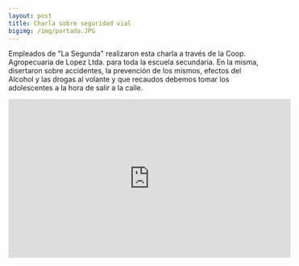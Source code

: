 ```yaml
---
layout: post
title: Charla sobre seguridad vial
bigimg: /img/portada.JPG
---
```


Empleados de "La Segunda" realizaron esta charla a través de la Coop. Agropecuaria de Lopez Ltda. para toda la escuela secundaria. En la misma, disertaron sobre accidentes, la prevención de los mismos, efectos del Alcohol y las drogas al volante y que recaudos debemos tomar los adolescentes a la hora de salir a la calle.

<center><iframe width="560" height="315" src="https://www.youtube.com/embed/hl0T_viItAw" frameborder="0" allowfullscreen></iframe></center>